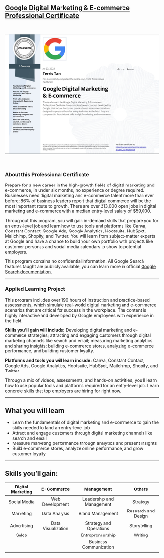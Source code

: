 ## [Google Digital Marketing & E-commerce Professional Certificate](https://www.coursera.org/programs/smu-software-engineering-wsdeg-uhmy4/professional-certificates/google-digital-marketing-ecommerce)

<br>

![img](Specialization_Certificate.jpg)

<br>

### About this Professional Certificate

Prepare for a new career in the high-growth fields of digital marketing and e-commerce, in under six months, no experience or degree required. Businesses need digital marketing and e-commerce talent more than ever before; 86% of business leaders report that digital commerce will be the most important route to growth. There are over 213,000 open jobs in digital marketing and e-commerce with a median entry-level salary of $59,000.

Throughout this program, you will gain in-demand skills that prepare you for an entry-level job and learn how to use tools and platforms like Canva, Constant Contact, Google Ads, Google Analytics, Hootsuite, HubSpot, Mailchimp, Shopify, and Twitter. You will learn from subject-matter experts at Google and have a chance to build your own portfolio with projects like customer personas and social media calendars to show to potential employers.

This program contains no confidential information. All Google Search features taught are publicly available, you can learn more in official [Google Search documentation](https://developers.google.com/search/docs).

---

### Applied Learning Project

This program includes over 190 hours of instruction and practice-based assessments, which simulate real-world digital marketing and e-commerce scenarios that are critical for success in the workplace. The content is highly interactive and developed by Google employees with experience in the field.

**Skills you’ll gain will include:** Developing digital marketing and e-commerce strategies; attracting and engaging customers through digital marketing channels like search and email; measuring marketing analytics and sharing insights; building e-commerce stores, analyzing e-commerce performance, and building customer loyalty.

**Platforms and tools you will learn include:** Canva, Constant Contact, Google Ads, Google Analytics, Hootsuite, HubSpot, Mailchimp, Shopify, and Twitter

Through a mix of videos, assessments, and hands-on activities, you’ll learn how to use popular tools and platforms required for an entry-level job. Learn concrete skills that top employers are hiring for right now.

---

## What you will learn

- Learn the fundamentals of digital marketing and e-commerce to gain the skills needed to land an entry-level job
- Attract and engage customers through digital marketing channels like search and email
- Measure marketing performance through analytics and present insights
- Build e-commerce stores, analyze online performance, and grow customer loyalty

---

## Skills you’ll gain:

| **Digital Marketing** |   **E-Commerce**   |      **Management**       |     **Others**      |
| :-------------------: | :----------------: | :-----------------------: | :-----------------: |
|     Social Media      |  Web Development   | Leadership and Management |      Strategy       |
|       Marketing       |   Data Analysis    |     Brand Management      | Research and Design |
|      Advertising      | Data Visualization |  Strategy and Operations  |    Storytelling     |
|         Sales         |                    |     Entrepreneurship      |       Writing       |
|                       |                    |  Business Communication   |                     |
|                       |                    |                           |                     |
